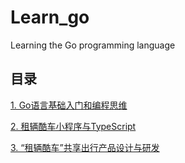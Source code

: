 # Learn_go

Learning the Go programming language

## 目录

[1. Go语言基础入门和编程思维](https://github.com/Genesisnbq/Learn_go/tree/main/01_Go_basic_and_Programming_thinking)

[2. 租辆酷车小程序与TypeScript](https://#)

[3. “租辆酷车”共享出行产品设计与研发](https://#)
